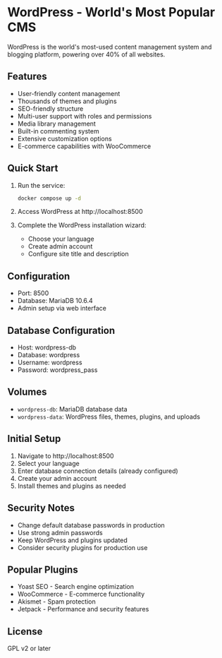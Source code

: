 # WordPress - World's Most Popular CMS

WordPress is the world's most-used content management system and blogging platform, powering over 40% of all websites.

## Features

- User-friendly content management
- Thousands of themes and plugins
- SEO-friendly structure
- Multi-user support with roles and permissions
- Media library management
- Built-in commenting system
- Extensive customization options
- E-commerce capabilities with WooCommerce

## Quick Start

1. Run the service:
   ```bash
   docker compose up -d
   ```

2. Access WordPress at http://localhost:8500

3. Complete the WordPress installation wizard:
   - Choose your language
   - Create admin account
   - Configure site title and description

## Configuration

- Port: 8500
- Database: MariaDB 10.6.4
- Admin setup via web interface

## Database Configuration

- Host: wordpress-db
- Database: wordpress
- Username: wordpress
- Password: wordpress_pass

## Volumes

- `wordpress-db`: MariaDB database data
- `wordpress-data`: WordPress files, themes, plugins, and uploads

## Initial Setup

1. Navigate to http://localhost:8500
2. Select your language
3. Enter database connection details (already configured)
4. Create your admin account
5. Install themes and plugins as needed

## Security Notes

- Change default database passwords in production
- Use strong admin passwords
- Keep WordPress and plugins updated
- Consider security plugins for production use

## Popular Plugins

- Yoast SEO - Search engine optimization
- WooCommerce - E-commerce functionality
- Akismet - Spam protection
- Jetpack - Performance and security features

## License

GPL v2 or later